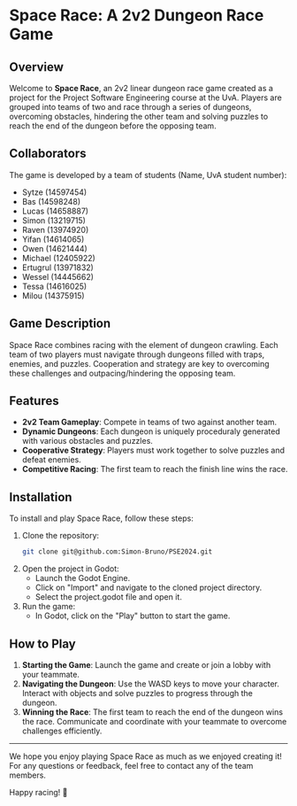 # Space Race: A 2v2 Dungeon Race Game

## Overview
Welcome to **Space Race**, an 2v2 linear dungeon race game created as a project for the Project Software Engineering course at the UvA. Players are grouped into teams of two and race through a series of dungeons, overcoming obstacles, hindering the other team and solving puzzles to reach the end of the dungeon before the opposing team.

## Collaborators
The game is developed by a team of students (Name, UvA student number):

- Sytze (14597454)
- Bas (14598248)
- Lucas (14658887)
- Simon (13219715)
- Raven (13974920)
- Yifan (14614065)
- Owen (14621444)
- Michael (12405922)
- Ertugrul (13971832)
- Wessel (14445662)
- Tessa (14616025)
- Milou (14375915)

## Game Description
Space Race combines racing with the element of dungeon crawling. Each team of two players must navigate through dungeons filled with traps, enemies, and puzzles. Cooperation and strategy are key to overcoming these challenges and outpacing/hindering the opposing team.

## Features
- **2v2 Team Gameplay**: Compete in teams of two against another team.
- **Dynamic Dungeons**: Each dungeon is uniquely proceduraly generated with various obstacles and puzzles.
- **Cooperative Strategy**: Players must work together to solve puzzles and defeat enemies.
- **Competitive Racing**: The first team to reach the finish line wins the race.

## Installation
To install and play Space Race, follow these steps:

1. Clone the repository:
   ```sh
   git clone git@github.com:Simon-Bruno/PSE2024.git
   ```
2. Open the project in Godot:
   - Launch the Godot Engine.
   - Click on "Import" and navigate to the cloned project directory.
   - Select the project.godot file and open it.
3. Run the game:
   - In Godot, click on the "Play" button to start the game.

## How to Play
1. **Starting the Game**: Launch the game and create or join a lobby with your teammate.
2. **Navigating the Dungeon**: Use the WASD keys to move your character. Interact with objects and solve puzzles to progress through the dungeon.
3. **Winning the Race**: The first team to reach the end of the dungeon wins the race. Communicate and coordinate with your teammate to overcome challenges efficiently.

---

We hope you enjoy playing Space Race as much as we enjoyed creating it! For any questions or feedback, feel free to contact any of the team members.

Happy racing! 🚀